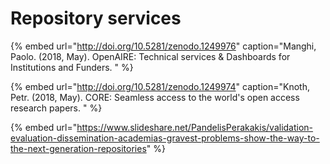 # Repository services

{% embed url="http://doi.org/10.5281/zenodo.1249976" caption="Manghi, Paolo. \(2018, May\). OpenAIRE: Technical services & Dashboards for Institutions and Funders. " %}

{% embed url="http://doi.org/10.5281/zenodo.1249974" caption="Knoth, Petr. \(2018, May\). CORE: Seamless access to the world\'s open access research papers. " %}

{% embed url="https://www.slideshare.net/PandelisPerakakis/validation-evaluation-dissemination-academias-gravest-problems-show-the-way-to-the-next-generation-repositories" %}

